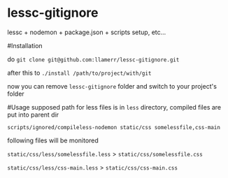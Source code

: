 lessc-gitignore
===============

lessc + nodemon + package.json + scripts setup, etc...

#Installation

do `git clone git@github.com:llamerr/lessc-gitignore.git`

after this to `./install /path/to/project/with/git`

now you can remove `lessc-gitignore` folder and switch to your project's folder

#Usage
supposed path for less files is in `less` directory, compiled files are put into parent dir

`scripts/ignored/compileless-nodemon static/css somelessfile,css-main`

following files will be monitored

`static/css/less/somelessfile.less` > `static/css/somelessfile.css`

`static/css/less/css-main.less` > `static/css/css-main.css`
